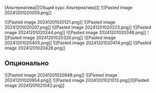 [Альтернатива|[[Общий курс Альтернатива]]]
![[Pasted image 20241201020059.png]]

![[Pasted image 20241201020121.png]]
![[Pasted image 20241201020207.png]]
![[Pasted image 20241201020223.png]]
![[Pasted image 20241201020244.png]]
![[Pasted image 20241201020348.png]]
![[Pasted image 20241201020326.png]]
![[Pasted image 20241201020403.png]]
![[Pasted image 20241201020414.png]]
![[Pasted image 20241201020428.png]]

## Опционально

![[Pasted image 20241201020848.png]]
![[Pasted image 20241201020954.png]]
![[Pasted image 20241201021013.png]]![[Pasted image 20241201021042.png]]